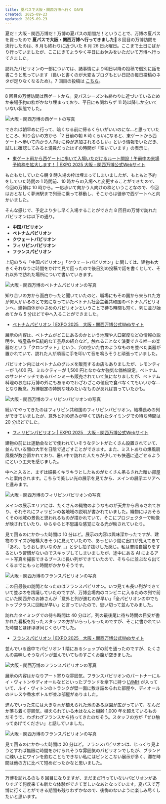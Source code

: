 ```yaml
---
title: 夏パスで大阪・関西万博へ行く DAY8
created: 2025-09-23
updated: 2025-09-23
---
```


夏だ！大阪・関西万博だ！万博の夏パスの期間だ！ということで、万博の夏パスを買ったので **夏パスで大阪・関西万博へ行ってきました🎌** 8 回目の万博訪問を決行したのは、8 月も終わりに近づいた 8 月 26 日火曜日。ここまで土日にばかり行っていましたが、ここにきてようやく平日にお休みをいただいて万博へ行ってきました。

訪れたパビリオンの一部については、諸事情により明日以降の投稿で個別に話を書こうと思っています（長いと書くのが大変＆ブログもとい日記の毎日投稿のネタが足りなくなるため）。7 回目の投稿は [こちら](/blog/20250921/)。

---

8 回目の万博訪問は西ゲートから。夏パスシーズンも終わりに近づいているためか来場予約の枠がかなり埋まっており、平日にも関わらず 11 時以降しか空いていない状態でした。

![大阪・関西万博の西ゲートの写真](ae4715e7-cc83-45e8-59d3-c8abc6ddd000)

できれば朝早めに行って、暗くなる前に帰るくらいがいいのにな…と思っていたところ、知り合いの方から「2 日前の朝 8 時くらいになると、東ゲートから西ゲートへ歩いて向かう人向けに枠が追加されるらしい」という情報をいただき、試しに確認してみると満員だったはずの時間が「空いています」の表示に。

- [東ゲート前から西ゲートに歩いて入場いただけるルート開設！午前中の来場予約枠を拡大します！ | EXPO 2025 大阪・関西万博公式Webサイト](https://www.expo2025.or.jp/news/news-20250613-01/)

もたもたしていたら朝 9 時入場の枠は埋まってしまいましたが、もともと予約をしていた時間の 1 時間前、10 時からの入場へと変更することができたので、今回の万博は 10 時から。一応歩いて向かう人向けの枠ということなので、今回はおとなしく夢洲駅まで列車に乗って移動し、そこからは徒歩で西ゲートへと向かいました。

そんな感じで、予定より少し早く入場することができた 8 回目の万博で訪れたパビリオンは以下の通り。

- **中国パビリオン**
- **ベトナムパビリオン**
- **クウェートパビリオン**
- **フィリピンパビリオン**
- **フランスパビリオン**

上記のうち「中国パビリオン」「クウェートパビリオン」に関しては、建物も大きくそれなりに時間をかけて見て回ったので後日別の投稿で話を書くとして、それ以外で訪れた場所について書いていきます。

![大阪・関西万博のベトナムパビリオンの写真](ab99a4e9-0160-4180-8cd2-42ad21cf2200)

知り合いの方から面白かったと聞いていたのと、職場にもその国から来られた方が何人かいるのとで気になっていたベトナム社会主義共和国のベトナムパビリオンへ。建物自体が小さめのパビリオンということで待ち時間も短く、列に並び始めてから 5 分ほどで中へ入ることができました。

- [ベトナムパビリオン | EXPO 2025　大阪・関西万博公式Webサイト](https://www.expo2025.or.jp/official-participant/vietnam/)

展示の内容は、ベトナムがどこにあるのかという地理や人口密度などの情報の説明や、特産品や伝統的な工芸品の紹介など。触れることなく演奏できる唯一の楽器だという「クロンプット」という、穴の空いた竹のようなものを並べた楽器が置かれていて、訪れた人が順番に手を叩いて音を鳴らそうと頑張っていました。

パビリオン内にはベトナムのグルメを販売するお店もありましたが、レモンティーが 1,400 円、ミルクティーが 1,500 円となかなか強気な価格設定。ベトナムのサンドイッチであるバインミーも販売されていて気になりましたが、ベトナム料理のお店は万博の外にもあるのでわざわざこの値段で食べなくてもいいかな…となり断念。万博限定の特別な味みたいなものがあれば買っていたかも。

![大阪・関西万博のフィリピンパビリオンの写真](ab57c24d-655a-4712-1f4d-d1da88c50000)

続いてやってきたのはフィリピン共和国のフィリピンパビリオン。結構長めの列ができていましたが、意外と列の進みが早くて訪れたタイミングでの待ち時間は 20 分ほどでした。

- [フィリピンパビリオン | EXPO 2025　大阪・関西万博公式Webサイト](https://www.expo2025.or.jp/official-participant/philippines/)

建物の前には運動会などで使われていそうなテントがたくさん設置されていて、並んでいる間の大半を日陰で過ごすことができます。また、ミストありの爆風扇風機が数台置かれており、暑い中で訪れた人たちが少しでも快適に過ごせるようにという工夫を感じました。

中へと入ると、まずは細長くキラキラとしたものがたくさん吊るされた暗い部屋へと案内されます。こちらで美しい光の展示を見てから、メインの展示エリアへと進みます。

![大阪・関西万博のフィリピンパビリオンの写真](aebce791-5b0f-4e89-6b85-d57da7013600)

メインの展示エリアには、たくさんの織物のようなものが天井から吊るされており、それぞれにフィリピンの各地域の説明が書かれていました。織物にはおそらくその地域の景色と思われるものが描かれていて、そこにプロジェクターで映像が映されていたり、ゆらゆらと不思議な感覚になる光が映されていたり。

見て回るのにかかった時間は 10 分ほど。展示の内容は興味深かったですが、建物のサイズが結構大きそうに見えていたので、あっという間に出口が見えてきて「あれ、もうおしまいなのか…」と少し拍子抜けした感じ。私は普段自撮りをするという習慣がないのでスキップしてしまいましたが、途中にある AI によるアート写真を撮影できるブースに長い列ができていたので、そちらに並ぶなら出てくるまでにもっと時間がかかりそうです。

![大阪・関西万博のフランスパビリオンの写真](a93217cd-b6ec-4071-86fa-b0faca407e00)

この日最後の訪問となったのはフランスパビリオン。いつ見ても長い列ができていて並ぶのを躊躇していたのですが、万博会場内のコンビニに入るための列で前にいた関西弁のお姉さんが「意外と列が進むのが早い」「全パビリオンの中でもトップクラスに回転が早い」と言っていたので、思い切って並んでみました。

訪れたタイミングでの待ち時間は 40 分ほど。列の最後尾に待ち時間の目安が書かれた看板を持ったスタッフの方がいらっしゃったのですが、そこに書かれていた時間とほぼほぼ同じくらいでした。

- [フランスパビリオン | EXPO 2025　大阪・関西万博公式Webサイト](https://www.expo2025.or.jp/official-participant/france/)

並んでいる途中でパビリオン 1 階にあるショップの前を通ったのですが、たくさんの美味しそうなパンが並んでいてものすごくお腹が空きました。

![大阪・関西万博のフランスパビリオンの写真](38e8d4f1-15b9-4aef-172f-36e2ca155000)

展示の内容はかなりアート寄りな雰囲気。フランスパビリオンのパートナーにルイ・ヴィトンやディオールなどといったブランドを傘下に持つ [LVMH](https://www.lvmh.com/jp) が入っていて、ルイ・ヴィトンのトランクが壁一面に敷き詰められた部屋や、ディオールのドレスや香水ボトルが並ぶ部屋がありました。

進んでいった先には大きな木が植えられた池のある庭園が広がっていて、なんだか落ち着く雰囲気。植えられている木はなんと樹齢 1,000 年を超えているものだそうで、わざわざフランスから持ってきたのだそう。スタッフの方が「ぜひ触ってあげてください」と話していました。

![大阪・関西万博のフランスパビリオンの写真](a13af669-b947-43b8-68bc-4e39a0cc8d00)

見て回るのにかかった時間は 20 分ほど。フランスパビリオンは、じっくり見ようとすれば無限に時間をかけられそうな雰囲気のパビリオンでしたが、ブランドに疎い上にワインを飲むこともできない私にはピンとこない展示が多く、滞在時間は他の方に比べて短めだったかなと思いました。

---

万博を訪れるのも 8 回目になりますが、まだまだ行っていないパビリオンがありすぎて何度来ても新たな体験ができて楽しいなあとなっています。夏パスで万博に行くことができる期間も残りわずかなので、後悔のないように楽しみ尽くしたいと思います。
